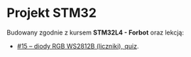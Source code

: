 # Projekt STM32
Budowany zgodnie z kursem **STM32L4 - Forbot** oraz lekcją:
- [#15 – diody RGB WS2812B (liczniki), quiz](https://forbot.pl/blog/kurs-stm32l4-diody-rgb-ws2812b-liczniki-quiz-id49890).
